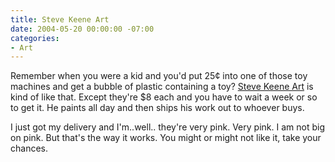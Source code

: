 ```yaml
---
title: Steve Keene Art
date: 2004-05-20 00:00:00 -07:00
categories:
- Art
---
```


<p>
Remember when you were a kid and you'd put 25¢ into one of those toy machines and get a bubble of plastic containing a toy? <a href="http://www.stevekeene.com/home.html">Steve Keene Art</a> is kind of like that. Except they're $8 each and you have to wait a week or so to get it. He paints all day and then ships his work out to whoever buys.
</p>
<p>
I just got my delivery and I'm..well.. they're very pink. Very pink. I am not big on pink. But that's the way it works. You might or might not like it, take your chances.
</p>
